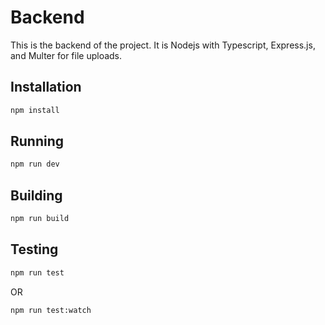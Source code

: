 # Backend

This is the backend of the project. It is Nodejs with Typescript, Express.js, and Multer for file uploads.

## Installation

```bash
npm install
```

## Running

```bash
npm run dev
```

## Building

```bash
npm run build
```

## Testing

```bash
npm run test
```

OR

```bash
npm run test:watch
```
